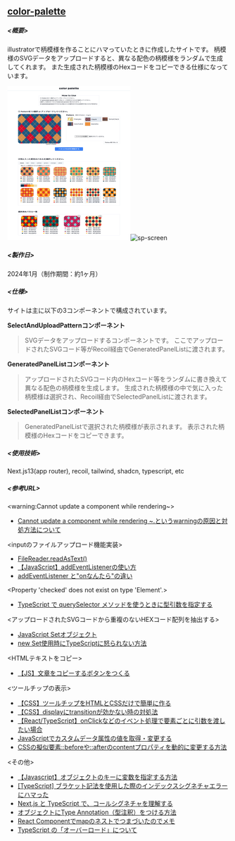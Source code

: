 ## <u>color-palette</u>

##### <概要>

illustratorで柄模様を作ることにハマっていたときに作成したサイトです。
柄模様のSVGデータをアップロードすると、異なる配色の柄模様をランダムで生成してくれます。
また生成された柄模様のHexコードをコピーできる仕様になっています。

<img src="public/readme/color-palette.png" alt="color-palette" title="color-palette" width="280" height="350"><img src="public/readme/sp-screen.jpg" alt="sp-screen" title="sp-screen" width="170" height="250">

##### <製作日>

2024年1月（制作期間：約1ヶ月）

##### <仕様>

サイトは主に以下の3コンポーネントで構成されています。

__SelectAndUploadPatternコンポーネント__
>SVGデータをアップロードするコンポーネントです。
ここでアップロードされたSVGコード等がRecoil経由でGeneratedPanelListに渡されます。

__GeneratedPanelListコンポーネント__
>アップロードされたSVGコード内のHexコード等をランダムに書き換えて異なる配色の柄模様を生成します。
生成された柄模様の中で気に入った柄模様は選択され、Recoil経由でSelectedPanelListに渡されます。

__SelectedPanelListコンポーネント__
>GeneratedPanelListで選択された柄模様が表示されます。
表示された柄模様のHexコードをコピーできます。

##### <使用技術>

Next.js13(app router), recoil, tailwind, shadcn, typescript, etc

##### <参考URL>

<warning:Cannot update a component while rendering~>

- [Cannot update a component while rendering ~.というwarningの原因と対処方法について](https://zenn.dev/kingdom0927/articles/bfccfcf272dee9)

<inputのファイルアップロード機能実装>

- [FileReader.readAsText()](https://developer.mozilla.org/ja/docs/Web/API/FileReader/readAsText)
- [【JavaScript】addEventListenerの使い方](https://qiita.com/mzmz__02/items/873118fbd8723c44956d)
- [addEventListener と"onなんたら"の違い](http://tech.hikware.com/article/20180204a.html)

<Property 'checked' does not exist on type 'Element'.>

- [TypeScript で querySelector メソッドを使うときに型引数を指定する](https://developer.hatenastaff.com/entry/2020/12/12/121212)

<アップロードされたSVGコードから重複のないHEXコード配列を抽出する>

- [JavaScript Setオブジェクト](https://qiita.com/chihiro/items/0e610a31b589e3cc435f)
- [new Set使用時にTypeScriptに怒られない方法](https://tukkytech.com/blog/ts-set-check/)

<HTMLテキストをコピー>

- [【JS】文章をコピーするボタンをつくる](https://zenn.dev/itayuri/articles/bc1209112d4340)

<ツールチップの表示>

- [【CSS】ツールチップをHTMLとCSSだけで簡単に作る](https://www.jungleocean.com/programming/190308tooltip-css)
- [【CSS】displayにtransitionが効かない時の対処法](https://webcreatetips.com/coding/3414/#displaytransiton-2)
- [【React/TypeScript】onClickなどのイベント処理で要素ごとに引数を渡したい場合](https://qiita.com/tobita0000/items/9cfa933324a3f6fe504d)
- [JavaScriptでカスタムデータ属性の値を取得・変更する](https://sarchitect.net/10929/)
- [CSSの擬似要素::beforeや::afterのcontentプロパティを動的に変更する方法](https://www.tam-tam.co.jp/tipsnote/html_css/post9753.html)

<その他>

- [【Javascript】オブジェクトのキーに変数を指定する方法](https://white-space.work/assign-variables-to-key-of-object-in-javascript/)
- [[TypeScript] ブラケット記法を使用した際のインデックスシグネチャエラーにハマった](https://zenn.dev/buzzkuri_tech/articles/3807d042d310a7)
- [Next.js と TypeScript で、コールシグネチャを理解する](https://commte.net/nextjs-call-signature)
- [オブジェクトにType Annotation（型注釈）をつける方法](https://www.mitomex.blog/typescript-annotation-object/)
- [React Componentでmapのネストでつまづいたのでメモ](https://zenn.dev/takayuri/articles/d57f5708afcaaa)
- [TypeScript の「オーバーロード」について](https://numb86-tech.hatenablog.com/entry/2020/06/25/122458)